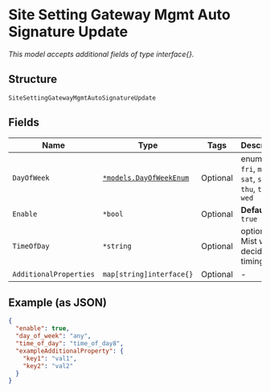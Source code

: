 
# Site Setting Gateway Mgmt Auto Signature Update

*This model accepts additional fields of type interface{}.*

## Structure

`SiteSettingGatewayMgmtAutoSignatureUpdate`

## Fields

| Name | Type | Tags | Description |
|  --- | --- | --- | --- |
| `DayOfWeek` | [`*models.DayOfWeekEnum`](../../doc/models/day-of-week-enum.md) | Optional | enum: `any`, `fri`, `mon`, `sat`, `sun`, `thu`, `tue`, `wed` |
| `Enable` | `*bool` | Optional | **Default**: `true` |
| `TimeOfDay` | `*string` | Optional | optional, Mist will decide the timing |
| `AdditionalProperties` | `map[string]interface{}` | Optional | - |

## Example (as JSON)

```json
{
  "enable": true,
  "day_of_week": "any",
  "time_of_day": "time_of_day8",
  "exampleAdditionalProperty": {
    "key1": "val1",
    "key2": "val2"
  }
}
```

